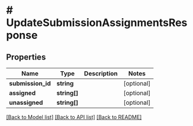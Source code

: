 # # UpdateSubmissionAssignmentsResponse

## Properties

Name | Type | Description | Notes
------------ | ------------- | ------------- | -------------
**submission_id** | **string** |  | [optional]
**assigned** | **string[]** |  | [optional]
**unassigned** | **string[]** |  | [optional]

[[Back to Model list]](../../README.md#models) [[Back to API list]](../../README.md#endpoints) [[Back to README]](../../README.md)
